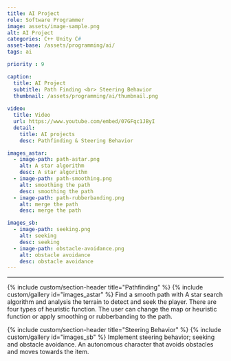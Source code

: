 ```yaml
---
title: AI Project
role: Software Programmer
image: assets/image-sample.png
alt: AI Project
categories: C++ Unity C#
asset-base: /assets/programming/ai/
tags: ai

priority : 9

caption:
  title: AI Project
  subtitle: Path Finding <br> Steering Behavior
  thumbnail: /assets/programming/ai/thumbnail.png
  
video:
  title: Video
  url: https://www.youtube.com/embed/07GFqc1JByI
  detail:
    title: AI projects
    desc: Pathfinding & Steering Behavior

images_astar:
  - image-path: path-astar.png
    alt: A star algorithm
    desc: A star algorithm
  - image-path: path-smoothing.png
    alt: smoothing the path
    desc: smoothing the path
  - image-path: path-rubberbanding.png
    alt: merge the path
    desc: merge the path

images_sb:
  - image-path: seeking.png
    alt: seeking
    desc: seeking
  - image-path: obstacle-avoidance.png
    alt: obstacle avoidance
    desc: obstacle avoidance
---
```


<hr/>
{% include custom/section-header title="Pathfinding" %}
{% include custom/gallery id="images_astar" %}
Find a smooth path with A star search algorithm and analysis the terrain to detect and seek the player. There are four types of heuristic function. The user can change the map or heuristic function or apply smoothing or rubberbanding to the path.

{% include custom/section-header title="Steering Behavior" %}
{% include custom/gallery id="images_sb" %}
Implement steering behavior; seeking and obstacle avoidance. An autonomous character that avoids obstacles and moves towards the item.